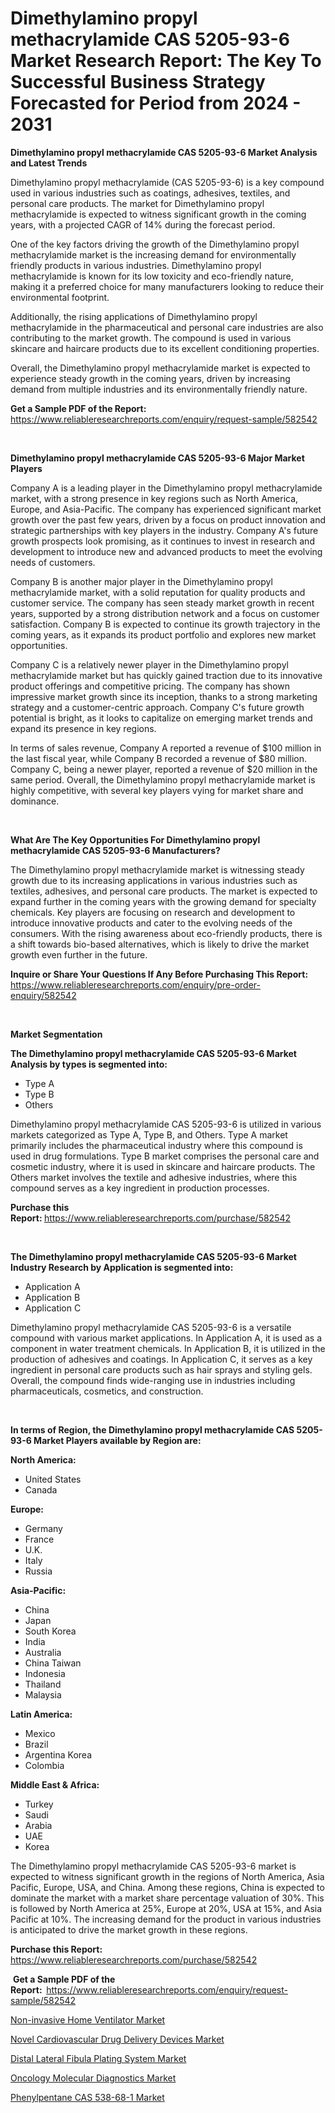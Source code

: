 <p><h1>Dimethylamino propyl methacrylamide CAS 5205-93-6 Market Research Report: The Key To Successful Business Strategy Forecasted for Period from 2024 - 2031</h1></p><p><strong>Dimethylamino propyl methacrylamide CAS 5205-93-6 Market Analysis and Latest Trends</strong></p>
<p><p>Dimethylamino propyl methacrylamide (CAS 5205-93-6) is a key compound used in various industries such as coatings, adhesives, textiles, and personal care products. The market for Dimethylamino propyl methacrylamide is expected to witness significant growth in the coming years, with a projected CAGR of 14% during the forecast period. </p><p>One of the key factors driving the growth of the Dimethylamino propyl methacrylamide market is the increasing demand for environmentally friendly products in various industries. Dimethylamino propyl methacrylamide is known for its low toxicity and eco-friendly nature, making it a preferred choice for many manufacturers looking to reduce their environmental footprint.</p><p>Additionally, the rising applications of Dimethylamino propyl methacrylamide in the pharmaceutical and personal care industries are also contributing to the market growth. The compound is used in various skincare and haircare products due to its excellent conditioning properties.</p><p>Overall, the Dimethylamino propyl methacrylamide market is expected to experience steady growth in the coming years, driven by increasing demand from multiple industries and its environmentally friendly nature.</p></p>
<p><strong>Get a Sample PDF of the Report:&nbsp;</strong> <a href="https://www.reliableresearchreports.com/enquiry/request-sample/582542">https://www.reliableresearchreports.com/enquiry/request-sample/582542</a></p>
<p>&nbsp;</p>
<p><strong>Dimethylamino propyl methacrylamide CAS 5205-93-6 Major Market Players</strong></p>
<p><p>Company A is a leading player in the Dimethylamino propyl methacrylamide market, with a strong presence in key regions such as North America, Europe, and Asia-Pacific. The company has experienced significant market growth over the past few years, driven by a focus on product innovation and strategic partnerships with key players in the industry. Company A's future growth prospects look promising, as it continues to invest in research and development to introduce new and advanced products to meet the evolving needs of customers.</p><p>Company B is another major player in the Dimethylamino propyl methacrylamide market, with a solid reputation for quality products and customer service. The company has seen steady market growth in recent years, supported by a strong distribution network and a focus on customer satisfaction. Company B is expected to continue its growth trajectory in the coming years, as it expands its product portfolio and explores new market opportunities.</p><p>Company C is a relatively newer player in the Dimethylamino propyl methacrylamide market but has quickly gained traction due to its innovative product offerings and competitive pricing. The company has shown impressive market growth since its inception, thanks to a strong marketing strategy and a customer-centric approach. Company C's future growth potential is bright, as it looks to capitalize on emerging market trends and expand its presence in key regions.</p><p>In terms of sales revenue, Company A reported a revenue of $100 million in the last fiscal year, while Company B recorded a revenue of $80 million. Company C, being a newer player, reported a revenue of $20 million in the same period. Overall, the Dimethylamino propyl methacrylamide market is highly competitive, with several key players vying for market share and dominance.</p></p>
<p>&nbsp;</p>
<p><strong>What Are The Key Opportunities For Dimethylamino propyl methacrylamide CAS 5205-93-6 Manufacturers?</strong></p>
<p><p>The Dimethylamino propyl methacrylamide market is witnessing steady growth due to its increasing applications in various industries such as textiles, adhesives, and personal care products. The market is expected to expand further in the coming years with the growing demand for specialty chemicals. Key players are focusing on research and development to introduce innovative products and cater to the evolving needs of the consumers. With the rising awareness about eco-friendly products, there is a shift towards bio-based alternatives, which is likely to drive the market growth even further in the future.</p></p>
<p><strong>Inquire or Share Your Questions If Any Before Purchasing This Report:</strong> <a href="https://www.reliableresearchreports.com/enquiry/pre-order-enquiry/582542">https://www.reliableresearchreports.com/enquiry/pre-order-enquiry/582542</a></p>
<p>&nbsp;</p>
<p><strong>Market Segmentation</strong></p>
<p><strong>The Dimethylamino propyl methacrylamide CAS 5205-93-6 Market Analysis by types is segmented into:</strong></p>
<p><ul><li>Type A</li><li>Type B</li><li>Others</li></ul></p>
<p><p>Dimethylamino propyl methacrylamide CAS 5205-93-6 is utilized in various markets categorized as Type A, Type B, and Others. Type A market primarily includes the pharmaceutical industry where this compound is used in drug formulations. Type B market comprises the personal care and cosmetic industry, where it is used in skincare and haircare products. The Others market involves the textile and adhesive industries, where this compound serves as a key ingredient in production processes.</p></p>
<p><strong>Purchase this Report:&nbsp;</strong><a href="https://www.reliableresearchreports.com/purchase/582542">https://www.reliableresearchreports.com/purchase/582542</a></p>
<p>&nbsp;</p>
<p><strong>The Dimethylamino propyl methacrylamide CAS 5205-93-6 Market Industry Research by Application is segmented into:</strong></p>
<p><ul><li>Application A</li><li>Application B</li><li>Application C</li></ul></p>
<p><p>Dimethylamino propyl methacrylamide CAS 5205-93-6 is a versatile compound with various market applications. In Application A, it is used as a component in water treatment chemicals. In Application B, it is utilized in the production of adhesives and coatings. In Application C, it serves as a key ingredient in personal care products such as hair sprays and styling gels. Overall, the compound finds wide-ranging use in industries including pharmaceuticals, cosmetics, and construction.</p></p>
<p>&nbsp;</p>
<p><strong>In terms of Region, the Dimethylamino propyl methacrylamide CAS 5205-93-6 Market Players available by Region are:</strong></p>
<p>
    <p> <strong> North America: </strong>
        <ul>
            <li>United States</li>
            <li>Canada</li>
        </ul>
        </p> 
    <p> <strong> Europe: </strong>
        <ul>
            <li>Germany</li>
            <li>France</li>
            <li>U.K.</li>
            <li>Italy</li>
            <li>Russia</li>
        </ul>
        </p> 
    <p> <strong> Asia-Pacific: </strong>
        <ul>
            <li>China</li>
            <li>Japan</li>
            <li>South Korea</li>
            <li>India</li>
            <li>Australia</li>
            <li>China Taiwan</li>
            <li>Indonesia</li>
            <li>Thailand</li>
            <li>Malaysia</li>
        </ul>
        </p> 
    <p> <strong> Latin America: </strong>
        <ul>
            <li>Mexico</li>
            <li>Brazil</li>
            <li>Argentina Korea</li>
            <li>Colombia</li>
        </ul>
        </p> 
    <p> <strong> Middle East & Africa: </strong>
        <ul>
            <li>Turkey</li>
            <li>Saudi</li>
            <li>Arabia</li>
            <li>UAE</li>
            <li>Korea</li>
        </ul>
    </p>
    </p>
<p><p>The Dimethylamino propyl methacrylamide CAS 5205-93-6 market is expected to witness significant growth in the regions of North America, Asia Pacific, Europe, USA, and China. Among these regions, China is expected to dominate the market with a market share percentage valuation of 30%. This is followed by North America at 25%, Europe at 20%, USA at 15%, and Asia Pacific at 10%. The increasing demand for the product in various industries is anticipated to drive the market growth in these regions.</p></p>
<p><strong>Purchase this Report: </strong><a href="https://www.reliableresearchreports.com/purchase/582542">https://www.reliableresearchreports.com/purchase/582542</a></p>
<p>&nbsp;<strong>Get a Sample PDF of the Report:&nbsp;&nbsp;</strong><a href="https://www.reliableresearchreports.com/enquiry/request-sample/582542">https://www.reliableresearchreports.com/enquiry/request-sample/582542</a></p>
<p><strong></strong></p>
<p><p><a href="https://medium.com/@vallieemard78/non-invasive-home-ventilator-market-analysis-its-cagr-market-segmentation-and-global-industry-da33e2de437d">Non-invasive Home Ventilator Market</a></p><p><a href="https://medium.com/@elzaziemann1943/novel-cardiovascular-drug-delivery-devices-market-report-reveals-the-latest-trends-and-growth-d428e19427cc">Novel Cardiovascular Drug Delivery Devices Market</a></p><p><a href="https://medium.com/@vallieemard78/distal-lateral-fibula-plating-system-market-research-report-its-history-and-forecast-2024-to-2031-b685225f7984">Distal Lateral Fibula Plating System Market</a></p><p><a href="https://github.com/peachesmcdowel1/Market-Research-Report-List-1/blob/main/oncology-molecular-diagnostics-market.md">Oncology Molecular Diagnostics Market</a></p><p><a href="https://github.com/edytherolanlouisejk1miz0wig/Market-Research-Report-List-1/blob/main/phenylpentane-cas-538-68-1-market.md">Phenylpentane CAS 538-68-1 Market</a></p></p>